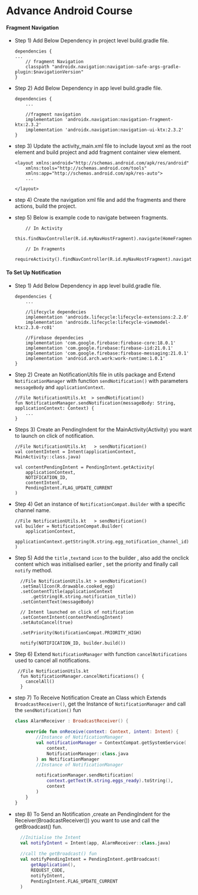 # Advance Android Course

#### **Fragment Navigation**

* Step 1) Add Below Dependency in project level build.gradle file.  

    ```
    dependencies {  
    ...  
        // fragment Navigation  
        classpath "androidx.navigation:navigation-safe-args-gradle-plugin:$navigationVersion"   
    }
    ```  


* Step 2) Add Below Dependency in app level build.gradle file.  

    ```
    dependencies {  
        ...  
  
        //fragment navigation
        implementation 'androidx.navigation:navigation-fragment-ktx:2.3.2'  
        implementation 'androidx.navigation:navigation-ui-ktx:2.3.2'  
    }
    ```
    
* step 3) Update the activity_main.xml file to include layout xml as the root element and build project and add fragment container view element.  

    ```
    <layout xmlns:android="http://schemas.android.com/apk/res/android"  
        xmlns:tools="http://schemas.android.com/tools"  
        xmlns:app="http://schemas.android.com/apk/res-auto">  
        ...  
        
    </layout>
    ```  

* step 4) Create the navigation xml file and add the fragments and there actions, build the project.

* step 5) Below is example code to navigate between fragments.
    
    ```
        // In Activity  
        this.findNavController(R.id.myNavHostFragment).navigate(HomeFragmentDirections.actionHomeFragmentToPastTransactionFragment())  
  
        // In Fragments   
        requireActivity().findNavController(R.id.myNavHostFragment).navigate(HomeFragmentDirections.actionHomeFragmentToPastTransactionFragment())  

    ```

#### **To Set Up Notification**

* Step 1) Add Below Dependency in app level build.gradle file.  

    ```
    dependencies {  
        ...  
  
        //lifecycle dependecies
        implementation 'androidx.lifecycle:lifecycle-extensions:2.2.0'
        implementation 'androidx.lifecycle:lifecycle-viewmodel-ktx:2.3.0-rc01'
  
        //Firebase dependecies
        implementation 'com.google.firebase:firebase-core:18.0.1'
        implementation 'com.google.firebase:firebase-iid:21.0.1'
        implementation 'com.google.firebase:firebase-messaging:21.0.1'
        implementation 'android.arch.work:work-runtime:1.0.1'
    }
    ```

* Step 2) Create an NotificationUtils file in utils package and Extend `NotificationManager` with function `sendNotification()` with parameters `messageBody` and `applicationContext`.    
    ```
    //File NotificationUtils.kt  > sendNotification()
    fun NotificationManager.sendNotification(messageBody: String, applicationContext: Context) {
        ...
    }
    ```
* Steps 3) Create an PendingIndent for the MainActivity(Activity) you want to launch on click of notification.
    ```
    //File NotificationUtils.kt   > sendNotification()
    val contentIntent = Intent(applicationContext, MainActivity::class.java)
  
    val contentPendingIntent = PendingIntent.getActivity(
        applicationContext,
        NOTIFICATION_ID,
        contentIntent,
        PendingIntent.FLAG_UPDATE_CURRENT
    )        
    ```
  
* Step 4) Get an instance of `NotificationCompat.Builder` with a specific channel name.
    ```
    //File NotificationUtils.kt   > sendNotification()
  	val builder = NotificationCompat.Builder(
  		applicationContext,
  		applicationContext.getString(R.string.egg_notification_channel_id)
  	)
    ```
  
* Step 5) Add the `title` ,`text`and `icon` to the builder , also add the onclick content which was initialised earlier , set the priority and finally call `notify` method.
  ```
    //File NotificationUtils.kt > sendNotification()
    .setSmallIcon(R.drawable.cooked_egg)
    .setContentTitle(applicationContext
        .getString(R.string.notification_title))
    .setContentText(messageBody)
  
    // Intent launched on click of notification
    .setContentIntent(contentPendingIntent)
    .setAutoCancel(true)
    
    .setPriority(NotificationCompat.PRIORITY_HIGH)
  
    notify(NOTIFICATION_ID, builder.build())
  ```
  
* Step 6) Extend `NotificationManager` with function `cancelNotifications` used to cancel all notifications.    
    ```
     //File NotificationUtils.kt  
      fun NotificationManager.cancelNotifications() {
        cancelAll()
      }
    ```
* step 7) To Receive Notification Create an Class which Extends `BroadcastReceiver()`, get the Instance of `NotificationManager` and call the `sendNotification()` fun
    ```kotlin
    class AlarmReceiver : BroadcastReceiver() {
      
        override fun onReceive(context: Context, intent: Intent) {
            //Instance of NotificationManager
            val notificationManager = ContextCompat.getSystemService(
                context,
                NotificationManager::class.java
            ) as NotificationManager
            //Instance of NotificationManager
  
            notificationManager.sendNotification(
                context.getText(R.string.eggs_ready).toString(),
                context
            )
        }
    }
    ```
* step 8) To Send an Notification ,create an PendingIndent for the Receiver(BroadcastReceiver()) you want to use and call the getBroadcast() fun.
    
  ```kotlin
    //Initialise the Intent
    val notifyIntent = Intent(app, AlarmReceiver::class.java)
    
    //call the getBroadcast() fun
    val notifyPendingIntent = PendingIntent.getBroadcast(
        getApplication(),
        REQUEST_CODE,
        notifyIntent,
        PendingIntent.FLAG_UPDATE_CURRENT
    )
  ```
